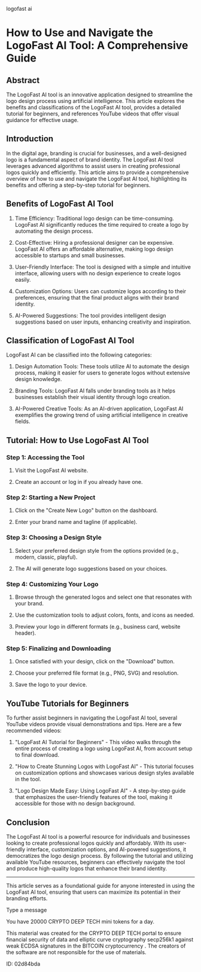 logofast ai
# How to Use and Navigate the LogoFast AI Tool: A Comprehensive Guide



## Abstract



The LogoFast AI tool is an innovative application designed to streamline the logo design process using artificial intelligence. This article explores the benefits and classifications of the LogoFast AI tool, provides a detailed tutorial for beginners, and references YouTube videos that offer visual guidance for effective usage.



## Introduction



In the digital age, branding is crucial for businesses, and a well-designed logo is a fundamental aspect of brand identity. The LogoFast AI tool leverages advanced algorithms to assist users in creating professional logos quickly and efficiently. This article aims to provide a comprehensive overview of how to use and navigate the LogoFast AI tool, highlighting its benefits and offering a step-by-step tutorial for beginners.



## Benefits of LogoFast AI Tool



1. Time Efficiency: Traditional logo design can be time-consuming. LogoFast AI significantly reduces the time required to create a logo by automating the design process.



2. Cost-Effective: Hiring a professional designer can be expensive. LogoFast AI offers an affordable alternative, making logo design accessible to startups and small businesses.



3. User-Friendly Interface: The tool is designed with a simple and intuitive interface, allowing users with no design experience to create logos easily.



4. Customization Options: Users can customize logos according to their preferences, ensuring that the final product aligns with their brand identity.



5. AI-Powered Suggestions: The tool provides intelligent design suggestions based on user inputs, enhancing creativity and inspiration.



## Classification of LogoFast AI Tool



LogoFast AI can be classified into the following categories:



1. Design Automation Tools: These tools utilize AI to automate the design process, making it easier for users to generate logos without extensive design knowledge.



2. Branding Tools: LogoFast AI falls under branding tools as it helps businesses establish their visual identity through logo creation.



3. AI-Powered Creative Tools: As an AI-driven application, LogoFast AI exemplifies the growing trend of using artificial intelligence in creative fields.



## Tutorial: How to Use LogoFast AI Tool



### Step 1: Accessing the Tool



1. Visit the LogoFast AI website.

2. Create an account or log in if you already have one.



### Step 2: Starting a New Project



1. Click on the "Create New Logo" button on the dashboard.

2. Enter your brand name and tagline (if applicable).



### Step 3: Choosing a Design Style



1. Select your preferred design style from the options provided (e.g., modern, classic, playful).

2. The AI will generate logo suggestions based on your choices.



### Step 4: Customizing Your Logo



1. Browse through the generated logos and select one that resonates with your brand.

2. Use the customization tools to adjust colors, fonts, and icons as needed.

3. Preview your logo in different formats (e.g., business card, website header).



### Step 5: Finalizing and Downloading



1. Once satisfied with your design, click on the "Download" button.

2. Choose your preferred file format (e.g., PNG, SVG) and resolution.

3. Save the logo to your device.



## YouTube Tutorials for Beginners



To further assist beginners in navigating the LogoFast AI tool, several YouTube videos provide visual demonstrations and tips. Here are a few recommended videos:



1. "LogoFast AI Tutorial for Beginners" - This video walks through the entire process of creating a logo using LogoFast AI, from account setup to final download.



2. "How to Create Stunning Logos with LogoFast AI" - This tutorial focuses on customization options and showcases various design styles available in the tool.



3. "Logo Design Made Easy: Using LogoFast AI" - A step-by-step guide that emphasizes the user-friendly features of the tool, making it accessible for those with no design background.



## Conclusion



The LogoFast AI tool is a powerful resource for individuals and businesses looking to create professional logos quickly and affordably. With its user-friendly interface, customization options, and AI-powered suggestions, it democratizes the logo design process. By following the tutorial and utilizing available YouTube resources, beginners can effectively navigate the tool and produce high-quality logos that enhance their brand identity.



---



This article serves as a foundational guide for anyone interested in using the LogoFast AI tool, ensuring that users can maximize its potential in their branding efforts.



Type a message

You have 20000 CRYPTO DEEP TECH mini tokens for a day.


This material was created for the  CRYPTO DEEP TECH portal  to ensure financial security of data and elliptic curve cryptography  secp256k1 against weak ECDSA  signatures   in the  BITCOIN cryptocurrency . The creators of the software are not responsible for the use of materials.

 ID: 02d84bda
